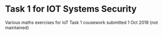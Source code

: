 # Task 1 for IOT Systems Security

Various maths exercises for IoT Task 1 cousework submitted 1 Oct 2018 (not maintained)

